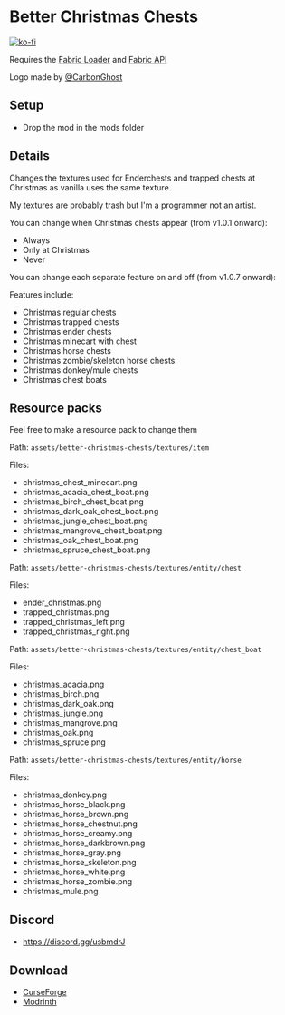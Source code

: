 # Better Christmas Chests

[![ko-fi](https://ko-fi.com/img/githubbutton_sm.svg)](https://ko-fi.com/W7W1607S8)

Requires the [Fabric Loader](https://fabricmc.net/use/) and [Fabric API](https://www.curseforge.com/minecraft/mc-mods/fabric-api)

Logo made by [@CarbonGhost](https://github.com/CarbonGhost)

## Setup

- Drop the mod in the mods folder

## Details

Changes the textures used for Enderchests and trapped chests at Christmas as vanilla uses the same texture.

My textures are probably trash but I'm a programmer not an artist.

You can change when Christmas chests appear (from v1.0.1 onward):

- Always
- Only at Christmas
- Never

You can change each separate feature on and off (from v1.0.7 onward):

Features include:

- Christmas regular chests
- Christmas trapped chests
- Christmas ender chests
- Christmas minecart with chest
- Christmas horse chests
- Christmas zombie/skeleton horse chests
- Christmas donkey/mule chests
- Christmas chest boats

## Resource packs

Feel free to make a resource pack to change them

Path: `assets/better-christmas-chests/textures/item`

Files:

- christmas\_chest\_minecart.png
- christmas\_acacia\_chest\_boat.png
- christmas\_birch\_chest\_boat.png
- christmas\_dark\_oak\_chest\_boat.png
- christmas\_jungle\_chest\_boat.png
- christmas\_mangrove\_chest\_boat.png
- christmas\_oak\_chest\_boat.png
- christmas\_spruce\_chest\_boat.png

Path: `assets/better-christmas-chests/textures/entity/chest`

Files:

- ender\_christmas.png
- trapped\_christmas.png
- trapped\_christmas\_left.png
- trapped\_christmas\_right.png

Path: `assets/better-christmas-chests/textures/entity/chest_boat`

Files:

- christmas\_acacia.png
- christmas\_birch.png
- christmas\_dark\_oak.png
- christmas\_jungle.png
- christmas\_mangrove.png
- christmas\_oak.png
- christmas\_spruce.png

Path: `assets/better-christmas-chests/textures/entity/horse`

Files:

- christmas\_donkey.png
- christmas\_horse\_black.png
- christmas\_horse\_brown.png
- christmas\_horse\_chestnut.png
- christmas\_horse\_creamy.png
- christmas\_horse\_darkbrown.png
- christmas\_horse\_gray.png
- christmas\_horse\_skeleton.png
- christmas\_horse\_white.png
- christmas\_horse\_zombie.png
- christmas\_mule.png

## Discord

- https://discord.gg/usbmdrJ

## Download

- [CurseForge](https://www.curseforge.com/minecraft/mc-mods/better-christmas-chests)
- [Modrinth](https://modrinth.com/mod/better-christmas-chests)
